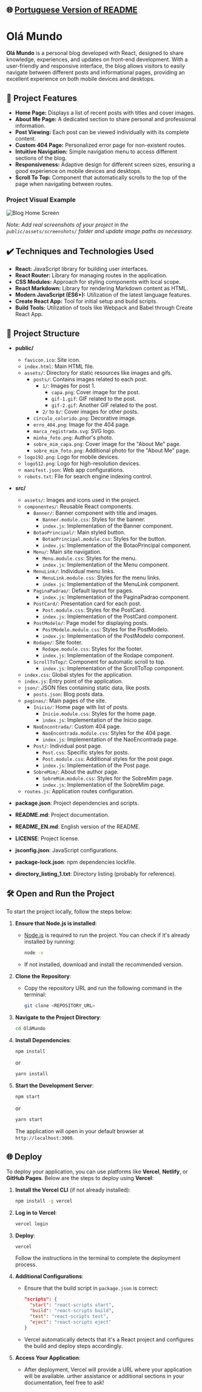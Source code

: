 ## 🌐 [Portuguese Version of README](README.md)

# Olá Mundo

**Olá Mundo** is a personal blog developed with React, designed to share knowledge, experiences, and updates on front-end development. With a user-friendly and responsive interface, the blog allows visitors to easily navigate between different posts and informational pages, providing an excellent experience on both mobile devices and desktops.

## 🔨 Project Features

- **Home Page:** Displays a list of recent posts with titles and cover images.
- **About Me Page:** A dedicated section to share personal and professional information.
- **Post Viewing:** Each post can be viewed individually with its complete content.
- **Custom 404 Page:** Personalized error page for non-existent routes.
- **Intuitive Navigation:** Simple navigation menu to access different sections of the blog.
- **Responsiveness:** Adaptive design for different screen sizes, ensuring a good experience on mobile devices and desktops.
- **Scroll To Top:** Component that automatically scrolls to the top of the page when navigating between routes.

### Project Visual Example

![Blog Home Screen](public/assets/screenshots/homepage.png)

*Note: Add real screenshots of your project in the `public/assets/screenshots/` folder and update image paths as necessary.*

## ✔️ Techniques and Technologies Used

- **React:** JavaScript library for building user interfaces.
- **React Router:** Library for managing routes in the application.
- **CSS Modules:** Approach for styling components with local scope.
- **React Markdown:** Library for rendering Markdown content as HTML.
- **Modern JavaScript (ES6+):** Utilization of the latest language features.
- **Create React App:** Tool for initial setup and build scripts.
- **Build Tools:** Utilization of tools like Webpack and Babel through Create React App.

## 📁 Project Structure

- **public/**
  - `favicon.ico`: Site icon.
  - `index.html`: Main HTML file.
  - `assets/`: Directory for static resources like images and gifs.
    - `posts/`: Contains images related to each post.
      - `1/`: Images for post 1.
        - `capa.png`: Cover image for the post.
        - `gif-1.gif`: GIF related to the post.
        - `gif-2.gif`: Another GIF related to the post.
      - `2/` to `8/`: Cover images for other posts.
    - `circulo_colorido.png`: Decorative image.
    - `erro_404.png`: Image for the 404 page.
    - `marca_registrada.svg`: SVG logo.
    - `minha_foto.png`: Author's photo.
    - `sobre_mim_capa.png`: Cover image for the "About Me" page.
    - `sobre_mim_foto.png`: Additional photo for the "About Me" page.
  - `logo192.png`: Logo for mobile devices.
  - `logo512.png`: Logo for high-resolution devices.
  - `manifest.json`: Web app configurations.
  - `robots.txt`: File for search engine indexing control.

- **src/**
  - `assets/`: Images and icons used in the project.
  - `componentes/`: Reusable React components.
    - `Banner/`: Banner component with title and images.
      - `Banner.module.css`: Styles for the banner.
      - `index.js`: Implementation of the Banner component.
    - `BotaoPrincipal/`: Main styled button.
      - `BotaoPrincipal.module.css`: Styles for the button.
      - `index.js`: Implementation of the BotaoPrincipal component.
    - `Menu/`: Main site navigation.
      - `Menu.module.css`: Styles for the menu.
      - `index.js`: Implementation of the Menu component.
    - `MenuLink/`: Individual menu links.
      - `MenuLink.module.css`: Styles for the menu links.
      - `index.js`: Implementation of the MenuLink component.
    - `PaginaPadrao/`: Default layout for pages.
      - `index.js`: Implementation of the PaginaPadrao component.
    - `PostCard/`: Presentation card for each post.
      - `Post.module.css`: Styles for the PostCard.
      - `index.js`: Implementation of the PostCard component.
    - `PostModelo/`: Page model for displaying posts.
      - `PostModelo.module.css`: Styles for the PostModelo.
      - `index.js`: Implementation of the PostModelo component.
    - `Rodape/`: Site footer.
      - `Rodape.module.css`: Styles for the footer.
      - `index.js`: Implementation of the Rodape component.
    - `ScrollToTop/`: Component for automatic scroll to top.
      - `index.js`: Implementation of the ScrollToTop component.
  - `index.css`: Global styles for the application.
  - `index.js`: Entry point of the application.
  - `json/`: JSON files containing static data, like posts.
    - `posts.json`: Blog posts data.
  - `paginas/`: Main pages of the site.
    - `Inicio/`: Home page with list of posts.
      - `Inicio.module.css`: Styles for the home page.
      - `index.js`: Implementation of the Inicio page.
    - `NaoEncontrada/`: Custom 404 page.
      - `NaoEncontrada.module.css`: Styles for the 404 page.
      - `index.js`: Implementation of the NaoEncontrada page.
    - `Post/`: Individual post page.
      - `Post.css`: Specific styles for posts.
      - `Post.module.css`: Additional styles for the post page.
      - `index.js`: Implementation of the Post page.
    - `SobreMim/`: About the author page.
      - `SobreMim.module.css`: Styles for the SobreMim page.
      - `index.js`: Implementation of the SobreMim page.
  - `routes.js`: Application routes configuration.

- **package.json**: Project dependencies and scripts.
- **README.md**: Project documentation.
- **README_EN.md**: English version of the README.
- **LICENSE**: Project license.
- **jsconfig.json**: JavaScript configurations.
- **package-lock.json**: npm dependencies lockfile.
- **directory_listing_1.txt**: Directory listing (probably for reference).

## 🛠️ Open and Run the Project

To start the project locally, follow the steps below:

1. **Ensure that Node.js is installed**:
   - [Node.js](https://nodejs.org/) is required to run the project. You can check if it's already installed by running:
     
     ```bash
     node -v
     ```
   
   - If not installed, download and install the recommended version.

2. **Clone the Repository**:
   - Copy the repository URL and run the following command in the terminal:
     
     ```bash
     git clone <REPOSITORY_URL>
     ```

3. **Navigate to the Project Directory**:
   
   ```bash
   cd OláMundo
   ```

4. **Install Dependencies**:

   ```bash
   npm install
   ```

   or

   ```bash
   yarn install
   ```

5. **Start the Development Server**:

   ```bash
   npm start
   ```

   or

   ```bash
   yarn start
   ```

   The application will open in your default browser at `http://localhost:3000`.

## 🌐 Deploy

To deploy your application, you can use platforms like **Vercel**, **Netlify**, or **GitHub Pages**. Below are the steps to deploy using **Vercel**:

1. **Install the Vercel CLI** (if not already installed):

   ```bash
   npm install -g vercel
   ```

2. **Log in to Vercel**:

   ```bash
   vercel login
   ```

3. **Deploy**:

   ```bash
   vercel
   ```

   Follow the instructions in the terminal to complete the deployment process.

4. **Additional Configurations**:
    - Ensure that the build script in `package.json` is correct:

      ```json
      "scripts": {
        "start": "react-scripts start",
        "build": "react-scripts build",
        "test": "react-scripts test",
        "eject": "react-scripts eject"
      }
      ```

    - Vercel automatically detects that it's a React project and configures the build and deploy steps accordingly.

5. **Access Your Application**:
    - After deployment, Vercel will provide a URL where your application will be available.
urther assistance or additional sections in your documentation, feel free to ask!
